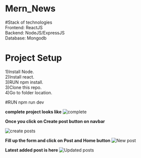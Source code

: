 # Mern_News

#Stack of technologies <br />
Frontend: ReactJS<br />
Backend: NodeJS/ExpressJS<br />
Database: Mongodb<br />

# Project Setup
1)Install Node.<br />
2)Install react.<br />
3)RUN npm install.<br />
3)Clone this repo.<br />
4)Go to folder location.<br />

#RUN npm run dev

<b>complete project looks like</b>
![complete](https://camo.githubusercontent.com/c4fe0329c2ba8af086b9f80df9c3afd7c81adbaa/68747470733a2f2f7777772e617765736f6d6573637265656e73686f742e636f6d2f6170692f76312f64657374696e6174696f6e2f696d6167652f73686f773f496d6167654b65793d746d2d333239302d31333133302d3034643630633763333631633435663937363435323735383264313835333935)

<b>Once you click on Create post button on navbar</b>

![create posts](https://camo.githubusercontent.com/92a52b32586439a10af6e4be364a9ff70b12db01/68747470733a2f2f7777772e617765736f6d6573637265656e73686f742e636f6d2f6170692f76312f64657374696e6174696f6e2f696d6167652f73686f773f496d6167654b65793d746d2d333239302d31333133312d3066633830306330643933383966396539313935306331626436306339366434)
 
 <b>Fill up the form and click on Post and Home button</b>
 ![ New post](https://camo.githubusercontent.com/f852c09845018ac1facb38ebecec9f17a2e5d501/68747470733a2f2f7777772e617765736f6d6573637265656e73686f742e636f6d2f6170692f76312f64657374696e6174696f6e2f696d6167652f73686f773f496d6167654b65793d746d2d333239302d31333133322d3937613764386437313238393265633366663235373634666261323135323661)
 
<b>Latest added post is here</b>
![Updated posts](https://camo.githubusercontent.com/fc85d97fb52045113cae793e57cadee8ca1856c2/68747470733a2f2f7777772e617765736f6d6573637265656e73686f742e636f6d2f6170692f76312f64657374696e6174696f6e2f696d6167652f73686f773f496d6167654b65793d746d2d333239302d31333133342d3230373837323134366462303663646466613535616634356166633966353432)
 
